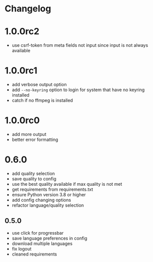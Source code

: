 # Changelog

# 1.0.0rc2
- use csrf-token from meta fields not input since input is not always available

# 1.0.0rc1
- add verbose output option
- add `--no-keyring` option to login for system that have no keyring installed
- catch if no ffmpeg is installed

# 1.0.0rc0
- add more output
- better error formatting

# 0.6.0
- add quality selection
- save quality to config
- use the best quality available if max quality is not met
- get requirements from requirements.txt
- ensure Python version 3.8 or higher
- add config changing options
- refactor language/quality selection

## 0.5.0
- use click for progressbar
- save language preferences in config
- download multiple languages
- fix logout
- cleaned requirements